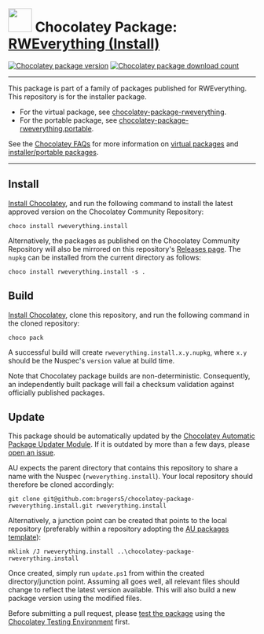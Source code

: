 ﻿# <img src="https://cdn.jsdelivr.net/gh/brogers5/chocolatey-package-rweverything.install@0a3847839fad160f2403e1aa683f040120b6b9c2/rweverything.install.png" width="48" height="48"/> Chocolatey Package: [RWEverything (Install)](https://community.chocolatey.org/packages/rweverything.install/)
[![Chocolatey package version](https://img.shields.io/chocolatey/v/rweverything.install.svg)](https://community.chocolatey.org/packages/rweverything.install/)
[![Chocolatey package download count](https://img.shields.io/chocolatey/dt/rweverything.install.svg)](https://community.chocolatey.org/packages/rweverything.install/)

---

This package is part of a family of packages published for RWEverything. This repository is for the installer package.
* For the virtual package, see [chocolatey-package-rweverything](https://github.com/brogers5/chocolatey-package-rweverything).
* For the portable package, see [chocolatey-package-rweverything.portable](https://github.com/brogers5/chocolatey-package-rweverything.portable).

See the [Chocolatey FAQs](https://docs.chocolatey.org/en-us/faqs) for more information on [virtual packages](https://docs.chocolatey.org/en-us/faqs#what-is-the-difference-between-packages-no-suffix-as-compared-to.install.portable) and [installer/portable packages](https://docs.chocolatey.org/en-us/faqs#what-distinction-does-chocolatey-make-between-an-installable-and-a-portable-application).

---

## Install
[Install Chocolatey](https://chocolatey.org/install), and run the following command to install the latest approved version on the Chocolatey Community Repository:
```shell
choco install rweverything.install
```

Alternatively, the packages as published on the Chocolatey Community Repository will also be mirrored on this repository's [Releases page](https://github.com/brogers5/chocolatey-package-rweverything.install/releases). The `nupkg` can be installed from the current directory as follows:

```shell
choco install rweverything.install -s .
```

## Build
[Install Chocolatey](https://chocolatey.org/install), clone this repository, and run the following command in the cloned repository:
```shell
choco pack
```

A successful build will create `rweverything.install.x.y.nupkg`, where `x.y` should be the Nuspec's `version` value at build time.

Note that Chocolatey package builds are non-deterministic. Consequently, an independently built package will fail a checksum validation against officially published packages.

## Update
This package should be automatically updated by the [Chocolatey Automatic Package Updater Module](https://github.com/majkinetor/au). If it is outdated by more than a few days, please [open an issue](https://github.com/brogers5/chocolatey-package-rweverything.install/issues).

AU expects the parent directory that contains this repository to share a name with the Nuspec (`rweverything.install`). Your local repository should therefore be cloned accordingly:
```shell
git clone git@github.com:brogers5/chocolatey-package-rweverything.install.git rweverything.install
```

Alternatively, a junction point can be created that points to the local repository (preferably within a repository adopting the [AU packages template](https://github.com/majkinetor/au-packages-template)):
```shell
mklink /J rweverything.install ..\chocolatey-package-rweverything.install
```

Once created, simply run `update.ps1` from within the created directory/junction point. Assuming all goes well, all relevant files should change to reflect the latest version available. This will also build a new package version using the modified files.

Before submitting a pull request, please [test the package](https://docs.chocolatey.org/en-us/community-repository/moderation/package-verifier#steps-for-each-package) using the [Chocolatey Testing Environment](https://github.com/chocolatey-community/chocolatey-test-environment) first.
